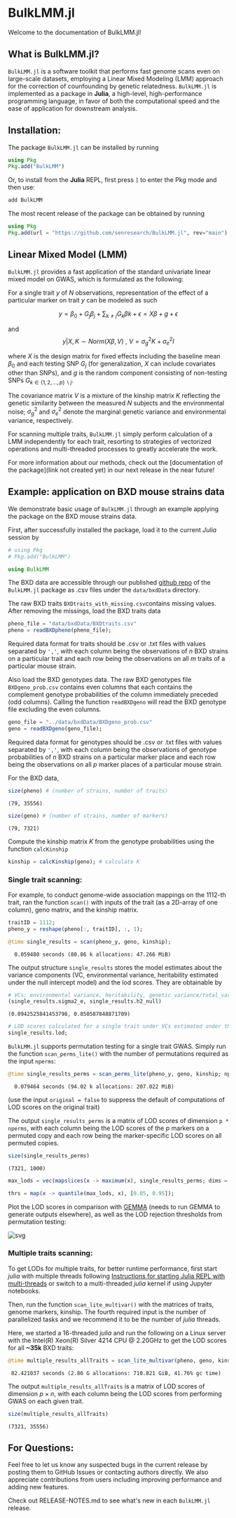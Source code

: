 # BulkLMM.jl

Welcome to the documentation of BulkLMM.jl! 

## What is BulkLMM.jl?
`BulkLMM.jl` is a software toolkit that performs fast genome scans even on large-scale datasets, employing a Linear Mixed Modeling (LMM) approach for the correction of counfounding by genetic relatedness.
`BulkLMM.jl` is implemented as a package in **Julia**, a high-level, high-performance programming language, in favor of both the computational speed and the ease of application for downstream analysis.

## Installation:

The package `BulkLMM.jl` can be installed by running

```julia
using Pkg
Pkg.add("BulkLMM")
```

Or, to install from the **Julia** REPL, first press `]` to enter the Pkg mode and then use:

```julia
add BulkLMM
```

The most recent release of the package can be obtained by running 

```julia
using Pkg
Pkg.add(url = "https://github.com/senresearch/BulkLMM.jl", rev="main")
```

## Linear Mixed Model (LMM)

`BulkLMM.jl` provides a fast application of the standard univariate linear mixed model on GWAS, which is formulated as the following:

For a single trait $y$ of $N$ observations, representation of the effect of a particular marker on trait $y$ can be modeled as such

$$y = \beta_0 + G_{j}\beta_{j}+\sum_{k \neq j}G_{k}\beta{k} + \epsilon = X\beta + g + \epsilon$$

and 
$$y|X, K \sim Norm(X\beta, V) \text{  ,  } V = \sigma^2_g K+\sigma^2_e I$$

where $X$ is the design matrix for fixed effects including the baseline mean $\beta_0$ and each testing SNP $G_j$ (for generalization, $X$ can include covariates other than SNPs), and $g$ is the random component consisting of non-testing SNPs $G_{k \in \{1, 2, ..., p\} \backslash j}$. 

The covariance matrix $V$ is a mixture  of the kinship matrix $K$ reflecting the genetic similarity between the measured $N$ subjects and the environmental noise; $\sigma^2_g$ and $\sigma^2_e$ denote the marginal genetic variance and environmental variance, respectively.

For scanning multiple traits, `BulkLMM.jl` simply perform calculation of a LMM independently for each trait, resorting to strategies of vectorized operations and multi-threaded processes to greatly accelerate the work.

For more information about our methods, check out the [documentation of the package](link not created yet) in our next release in the near future!

## Example: application on BXD mouse strains data

We demonstrate basic usage of `BulkLMM.jl` through an example applying the package on the BXD mouse strains data.

First, after successfully installed the package, load it to the current *Julia* session by

```julia
# using Pkg
# Pkg.add("BulkLMM")

using BulkLMM

```

The BXD data are accessible through our published [github repo](https://github.com/senresearch/BulkLMM.jl) of the `BulkLMM.jl` package as .csv files under the `data/bxdData` directory. 

The raw BXD traits `BXDtraits_with_missing.csv`contains missing values. After removing the missings, load the BXD traits data

```julia
pheno_file = "data/bxdData/BXDtraits.csv"
pheno = readBXDpheno(pheno_file);
```

Required data format for traits should be .csv or .txt files with values separated by `','`, with each column being the observations of $n$ BXD strains on a particular trait and each row being the observations on all $m$ traits of a particular mouse strain. 

Also load the BXD genotypes data. The raw BXD genotypes file `BXDgeno_prob.csv` contains even columns that each contains the complement genotype probabilities of the column immediately preceded (odd columns). Calling the function `readBXDgeno` will read the BXD genotype file excluding the even columns.

```julia
geno_file = "../data/bxdData/BXDgeno_prob.csv"
geno = readBXDgeno(geno_file);
```

Required data format for genotypes should be .csv or .txt files with values separated by `','`, with each column being the observations of genotype probabilities of $n$ BXD strains on a particular marker place and each row being the observations on all $p$ marker places of a particular mouse strain.

For the BXD data, 


```julia
size(pheno) # (number of strains, number of traits)
```




    (79, 35556)




```julia
size(geno) # (number of strains, number of markers)
```




    (79, 7321)



Compute the kinship matrix $K$ from the genotype probabilities using the function `calcKinship` 

```julia
kinship = calcKinship(geno); # calculate K
```

### Single trait scanning:

For example, to conduct genome-wide association mappings on the 1112-th trait, ran the function `scan()` with inputs of the trait (as a 2D-array of one column), geno matrix, and the kinship matrix.


```julia
traitID = 1112;
pheno_y = reshape(pheno[:, traitID], :, 1);
```


```julia
@time single_results = scan(pheno_y, geno, kinship);
```

      0.059480 seconds (80.86 k allocations: 47.266 MiB)


The output structure `single_results` stores the model estimates about the variance components (VC, environmental variance, heritability estimated under the null intercept model) and the lod scores. They are obtainable by


```julia
# VCs: environmental variance, heritability, genetic_variance/total_variance
(single_results.sigma2_e, single_results.h2_null)
```




    (0.0942525841453798, 0.850587848871709)




```julia
# LOD scores calculated for a single trait under VCs estimated under the null (intercept model)
single_results.lod; 
```

`BulkLMM.jl` supports permutation testing for a single trait GWAS. Simply run the function `scan_perms_lite()` with the number of permutations required as the input `nperms`: 


```julia
@time single_results_perms = scan_perms_lite(pheno_y, geno, kinship; nperms = 1000, original = false);
```

      0.079464 seconds (94.02 k allocations: 207.022 MiB)


(use the input `original = false` to suppress the default of computations of LOD scores on the original trait)

The output `single_results_perms` is a matrix of LOD scores of dimension `p * nperms`, with each column being the LOD scores of the $p$ markers on a permuted copy and each row being the marker-specific LOD scores on all permuted copies.


```julia
size(single_results_perms)
```




    (7321, 1000)




```julia
max_lods = vec(mapslices(x -> maximum(x), single_results_perms; dims = 1));
```


```julia
thrs = map(x -> quantile(max_lods, x), [0.05, 0.95]);
```

Plot the LOD scores in comparison with [GEMMA](https://github.com/genetics-statistics/GEMMA) (needs to run GEMMA to generate outputs elsewhere), as well as the LOD rejection thresholds from permutation testing:
    
![svg](img/output_48_0.svg)


### Multiple traits scanning:

To get LODs for multiple traits, for better runtime performance, first start *julia* with multiple threads following [Instructions for starting Julia REPL with multi-threads](https://docs.julialang.org/en/v1/manual/multi-threading/) or switch to a multi-threaded *julia* kernel if using Jupyter notebooks. 

Then, run the function `scan_lite_multivar()` with the matrices of traits, genome markers, kinship. The fourth required input is the number of parallelized tasks and we recommend it to be the number of *julia* threads. 

Here, we started a 16-threaded *julia* and run the following on a Linux server with the Intel(R) Xeon(R) Silver 4214 CPU @ 2.20GHz to get the LOD scores for all **~35k** BXD traits:


```julia
@time multiple_results_allTraits = scan_lite_multivar(pheno, geno, kinship, Threads.nthreads());
```

     82.421037 seconds (2.86 G allocations: 710.821 GiB, 41.76% gc time)


The output `multiple_results_allTraits` is a matrix of LOD scores of dimension $p \times n$, with each column being the LOD scores from performing GWAS on each given trait.


```julia
size(multiple_results_allTraits)
```




    (7321, 35556)

## For Questions:
Feel free to let us know any suspected bugs in the current release by posting them to GitHub Issues or contacting authors directly. We also appreciate contributions from users including improving performance and adding new features.

Check out RELEASE-NOTES.md to see what's new in each `BulkLMM.jl` release.
